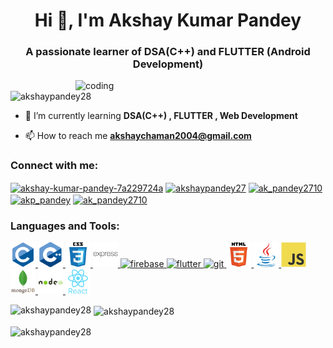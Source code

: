<h1 align="center">Hi 👋, I'm Akshay Kumar Pandey</h1>
<h3 align="center">A passionate learner of DSA(C++) and FLUTTER (Android Development)</h3>

<img align="right" alt="coding" width="400" src="https://media1.giphy.com/media/lP8xu5t2DLGG045H8F/200.gif">

<p align="left"> <img src="https://komarev.com/ghpvc/?username=akshaypandey28&label=Profile%20views&color=0e75b6&style=flat" alt="akshaypandey28" /> </p>

- 🌱 I’m currently learning **DSA(C++) , FLUTTER , Web Development**

- 📫 How to reach me **akshaychaman2004@gmail.com**

<h3 align="left">Connect with me:</h3>
<p align="left">
<a href="https://linkedin.com/in/akshay-kumar-pandey-7a229724a" target="blank"><img align="center" src="https://raw.githubusercontent.com/rahuldkjain/github-profile-readme-generator/master/src/images/icons/Social/linked-in-alt.svg" alt="akshay-kumar-pandey-7a229724a" height="30" width="40" /></a>
<a href="https://www.codechef.com/users/akshaypandey27" target="blank"><img align="center" src="https://cdn.jsdelivr.net/npm/simple-icons@3.1.0/icons/codechef.svg" alt="akshaypandey27" height="30" width="40" /></a>
<a href="https://codeforces.com/profile/ak_pandey2710" target="blank"><img align="center" src="https://raw.githubusercontent.com/rahuldkjain/github-profile-readme-generator/master/src/images/icons/Social/codeforces.svg" alt="ak_pandey2710" height="30" width="40" /></a>
<a href="https://www.leetcode.com/akp_pandey" target="blank"><img align="center" src="https://raw.githubusercontent.com/rahuldkjain/github-profile-readme-generator/master/src/images/icons/Social/leet-code.svg" alt="akp_pandey" height="30" width="40" /></a>
<a href="https://auth.geeksforgeeks.org/user/ak_pandey2710" target="blank"><img align="center" src="https://raw.githubusercontent.com/rahuldkjain/github-profile-readme-generator/master/src/images/icons/Social/geeks-for-geeks.svg" alt="ak_pandey2710" height="30" width="40" /></a>
</p>

<h3 align="left">Languages and Tools:</h3>
<p align="left"> <a href="https://www.cprogramming.com/" target="_blank" rel="noreferrer"> <img src="https://raw.githubusercontent.com/devicons/devicon/master/icons/c/c-original.svg" alt="c" width="40" height="40"/> </a> <a href="https://www.w3schools.com/cpp/" target="_blank" rel="noreferrer"> <img src="https://raw.githubusercontent.com/devicons/devicon/master/icons/cplusplus/cplusplus-original.svg" alt="cplusplus" width="40" height="40"/> </a> <a href="https://www.w3schools.com/css/" target="_blank" rel="noreferrer"> <img src="https://raw.githubusercontent.com/devicons/devicon/master/icons/css3/css3-original-wordmark.svg" alt="css3" width="40" height="40"/> </a> <a href="https://expressjs.com" target="_blank" rel="noreferrer"> <img src="https://raw.githubusercontent.com/devicons/devicon/master/icons/express/express-original-wordmark.svg" alt="express" width="40" height="40"/> </a> <a href="https://firebase.google.com/" target="_blank" rel="noreferrer"> <img src="https://www.vectorlogo.zone/logos/firebase/firebase-icon.svg" alt="firebase" width="40" height="40"/> </a> <a href="https://flutter.dev" target="_blank" rel="noreferrer"> <img src="https://www.vectorlogo.zone/logos/flutterio/flutterio-icon.svg" alt="flutter" width="40" height="40"/> </a> <a href="https://git-scm.com/" target="_blank" rel="noreferrer"> <img src="https://www.vectorlogo.zone/logos/git-scm/git-scm-icon.svg" alt="git" width="40" height="40"/> </a> <a href="https://www.w3.org/html/" target="_blank" rel="noreferrer"> <img src="https://raw.githubusercontent.com/devicons/devicon/master/icons/html5/html5-original-wordmark.svg" alt="html5" width="40" height="40"/> </a> <a href="https://www.java.com" target="_blank" rel="noreferrer"> <img src="https://raw.githubusercontent.com/devicons/devicon/master/icons/java/java-original.svg" alt="java" width="40" height="40"/> </a> <a href="https://developer.mozilla.org/en-US/docs/Web/JavaScript" target="_blank" rel="noreferrer"> <img src="https://raw.githubusercontent.com/devicons/devicon/master/icons/javascript/javascript-original.svg" alt="javascript" width="40" height="40"/> </a> <a href="https://www.mongodb.com/" target="_blank" rel="noreferrer"> <img src="https://raw.githubusercontent.com/devicons/devicon/master/icons/mongodb/mongodb-original-wordmark.svg" alt="mongodb" width="40" height="40"/> </a> <a href="https://nodejs.org" target="_blank" rel="noreferrer"> <img src="https://raw.githubusercontent.com/devicons/devicon/master/icons/nodejs/nodejs-original-wordmark.svg" alt="nodejs" width="40" height="40"/> </a> <a href="https://reactjs.org/" target="_blank" rel="noreferrer"> <img src="https://raw.githubusercontent.com/devicons/devicon/master/icons/react/react-original-wordmark.svg" alt="react" width="40" height="40"/> </a> </p>

<p><img align="left" src="https://github-readme-stats.vercel.app/api/top-langs?username=akshaypandey28&show_icons=true&locale=en&layout=compact" alt="akshaypandey28" /></p>

<p>&nbsp;<img align="center" src="https://github-readme-stats.vercel.app/api?username=akshaypandey28&show_icons=true&locale=en" alt="akshaypandey28" /></p>

<p><img align="center" src="https://github-readme-streak-stats.herokuapp.com/?user=akshaypandey28&" alt="akshaypandey28" /></p>

